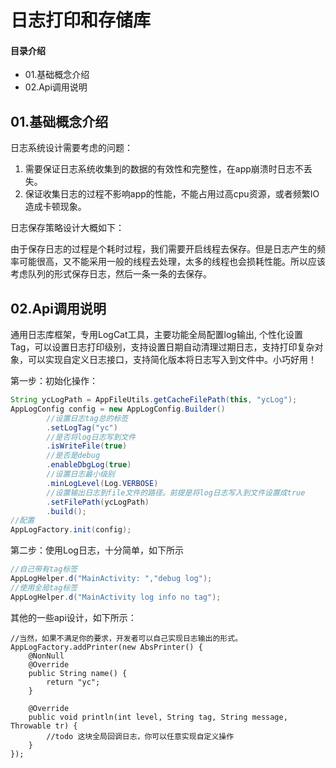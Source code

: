 # 日志打印和存储库
#### 目录介绍
- 01.基础概念介绍
- 02.Api调用说明



## 01.基础概念介绍

日志系统设计需要考虑的问题：

1. 需要保证日志系统收集到的数据的有效性和完整性，在app崩溃时日志不丢失。
2. 保证收集日志的过程不影响app的性能，不能占用过高cpu资源，或者频繁IO造成卡顿现象。

日志保存策略设计大概如下：

由于保存日志的过程是个耗时过程，我们需要开启线程去保存。但是日志产生的频率可能很高，又不能采用一般的线程去处理，太多的线程也会损耗性能。所以应该考虑队列的形式保存日志，然后一条一条的去保存。

## 02.Api调用说明

通用日志库框架，专用LogCat工具，主要功能全局配置log输出, 个性化设置Tag，可以设置日志打印级别，支持设置日期自动清理过期日志，支持打印复杂对象，可以实现自定义日志接口，支持简化版本将日志写入到文件中。小巧好用！

第一步：初始化操作：

``` java
String ycLogPath = AppFileUtils.getCacheFilePath(this, "ycLog");
AppLogConfig config = new AppLogConfig.Builder()
        //设置日志tag总的标签
        .setLogTag("yc")
        //是否将log日志写到文件
        .isWriteFile(true)
        //是否是debug
        .enableDbgLog(true)
        //设置日志最小级别
        .minLogLevel(Log.VERBOSE)
        //设置输出日志到file文件的路径。前提是将log日志写入到文件设置成true
        .setFilePath(ycLogPath)
        .build();
//配置
AppLogFactory.init(config);
```

第二步：使用Log日志，十分简单，如下所示

``` java
//自己带有tag标签
AppLogHelper.d("MainActivity: ","debug log");
//使用全局tag标签
AppLogHelper.d("MainActivity log info no tag");
```

其他的一些api设计，如下所示：

```
//当然，如果不满足你的要求，开发者可以自己实现日志输出的形式。
AppLogFactory.addPrinter(new AbsPrinter() {
    @NonNull
    @Override
    public String name() {
        return "yc";
    }

    @Override
    public void println(int level, String tag, String message, Throwable tr) {
        //todo 这块全局回调日志，你可以任意实现自定义操作
    }
});
```





